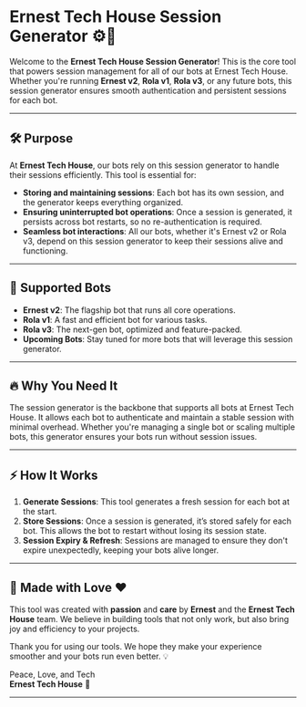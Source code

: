 # Ernest Tech House Session Generator ⚙️🚀

Welcome to the **Ernest Tech House Session Generator**! This is the core tool that powers session management for all of our bots at Ernest Tech House. Whether you're running **Ernest v2**, **Rola v1**, **Rola v3**, or any future bots, this session generator ensures smooth authentication and persistent sessions for each bot.

---

## 🛠️ Purpose

At **Ernest Tech House**, our bots rely on this session generator to handle their sessions efficiently. This tool is essential for:

- **Storing and maintaining sessions**: Each bot has its own session, and the generator keeps everything organized.
- **Ensuring uninterrupted bot operations**: Once a session is generated, it persists across bot restarts, so no re-authentication is required.
- **Seamless bot interactions**: All our bots, whether it's Ernest v2 or Rola v3, depend on this session generator to keep their sessions alive and functioning.

---

## 🤖 Supported Bots

- **Ernest v2**: The flagship bot that runs all core operations.
- **Rola v1**: A fast and efficient bot for various tasks.
- **Rola v3**: The next-gen bot, optimized and feature-packed.
- **Upcoming Bots**: Stay tuned for more bots that will leverage this session generator.

---

## 🔥 Why You Need It

The session generator is the backbone that supports all bots at Ernest Tech House. It allows each bot to authenticate and maintain a stable session with minimal overhead. Whether you're managing a single bot or scaling multiple bots, this generator ensures your bots run without session issues.

---

## ⚡ How It Works

1. **Generate Sessions**: This tool generates a fresh session for each bot at the start.
2. **Store Sessions**: Once a session is generated, it’s stored safely for each bot. This allows the bot to restart without losing its session state.
3. **Session Expiry & Refresh**: Sessions are managed to ensure they don't expire unexpectedly, keeping your bots alive longer.

---

## 💖 Made with Love ❤️

This tool was created with **passion** and **care** by **Ernest** and the **Ernest Tech House** team. We believe in building tools that not only work, but also bring joy and efficiency to your projects.

Thank you for using our tools. We hope they make your experience smoother and your bots run even better. 💡

Peace, Love, and Tech  
**Ernest Tech House** 🚀

---

